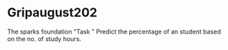 # Gripaugust202
The sparks foundation "Task "
Predict the percentage of an student based on the no. of study hours.
